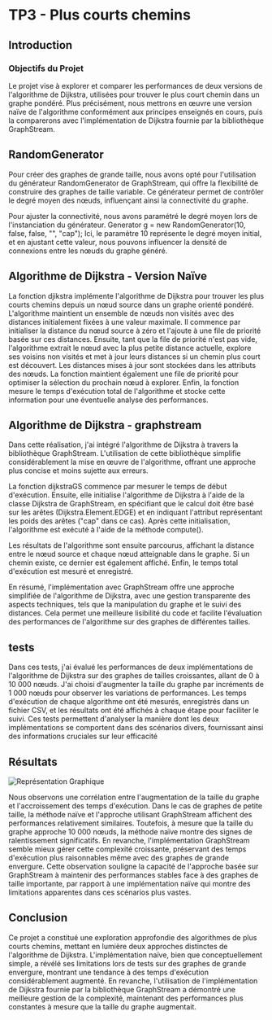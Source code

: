 # TP3 - Plus courts chemins
## Introduction

### Objectifs du Projet
Le projet vise à explorer et comparer les
performances de deux versions de l'algorithme
de Dijkstra, utilisées pour trouver le plus 
court chemin dans un graphe pondéré. 
Plus précisément, nous mettrons en œuvre
une version naïve de l'algorithme conformément
aux principes enseignés en cours, puis la 
comparerons avec l'implémentation de Dijkstra
fournie par la bibliothèque GraphStream.

## RandomGenerator

Pour créer des graphes de grande taille, nous avons opté pour l'utilisation du générateur RandomGenerator de GraphStream, qui offre la flexibilité de construire des graphes de taille variable. Ce générateur permet de contrôler le degré moyen des nœuds, influençant ainsi la connectivité du graphe.

Pour ajuster la connectivité, nous avons paramétré le degré moyen lors de l'instanciation du générateur.
Generator g = new RandomGenerator(10, false, false, "", "cap");
Ici, le paramètre 10 représente le degré moyen initial, et en ajustant cette valeur, nous pouvons influencer la densité de connexions entre les nœuds du graphe généré.

## Algorithme de Dijkstra - Version Naïve   

La fonction djikstra implémente l'algorithme de Dijkstra pour trouver les plus courts chemins depuis un nœud source dans un graphe orienté pondéré. L'algorithme maintient
un ensemble de nœuds non visités avec des distances initialement fixées à une valeur maximale. Il commence par initialiser la distance du nœud source à zéro et l'ajoute à une
file de priorité basée sur ces distances. Ensuite, tant que la file de priorité n'est pas vide, l'algorithme extrait le nœud avec la plus petite distance actuelle, explore ses voisins non visités et met à jour leurs distances si un chemin plus court est découvert. Les distances mises à jour sont stockées dans les attributs des nœuds. La fonction maintient également une file de priorité pour optimiser la sélection du prochain nœud à explorer. Enfin, la fonction mesure le temps d'exécution total de l'algorithme et stocke cette information pour une éventuelle analyse des performances.

## Algorithme de Dijkstra - graphstream

Dans cette réalisation, j'ai intégré l'algorithme de Dijkstra à travers la bibliothèque GraphStream. L'utilisation de cette bibliothèque simplifie considérablement la mise en œuvre de l'algorithme, offrant une approche plus concise et moins sujette aux erreurs.

La fonction dijkstraGS commence par mesurer le temps de début d'exécution. Ensuite, elle initialise l'algorithme de Dijkstra à l'aide de la classe Dijkstra de GraphStream, en spécifiant que le calcul doit être basé sur les arêtes (Dijkstra.Element.EDGE) et en indiquant l'attribut représentant les poids des arêtes ("cap" dans ce cas). Après cette initialisation, l'algorithme est exécuté à l'aide de la méthode compute().

Les résultats de l'algorithme sont ensuite parcourus, affichant la distance entre le nœud source et chaque nœud atteignable dans le graphe. Si un chemin existe, ce dernier est également affiché. Enfin, le temps total d'exécution est mesuré et enregistré.

En résumé, l'implémentation avec GraphStream offre une approche simplifiée de l'algorithme de Dijkstra, avec une gestion transparente des aspects techniques, tels que la manipulation du graphe et le suivi des distances. Cela permet une meilleure lisibilité du code et facilite l'évaluation des performances de l'algorithme sur des graphes de différentes tailles.

## tests

Dans ces tests, j'ai évalué les performances de deux implémentations de l'algorithme de Dijkstra sur des graphes de tailles croissantes, allant de 0 à 10 000 nœuds. J'ai choisi d'augmenter la taille du graphe par incréments de 1 000 nœuds pour observer les variations de performances. Les temps d'exécution de chaque algorithme ont été mesurés, enregistrés dans un fichier CSV, et les résultats ont été affichés à chaque étape pour faciliter le suivi. Ces tests permettent d'analyser la manière dont les deux implémentations se comportent dans des scénarios divers, fournissant ainsi des informations cruciales sur leur efficacité

## Résultats
![Représentation Graphique](https://www-apps.univ-lehavre.fr/forge/oo233373/tp3-plus-courts-chemins/-/blob/main/img.png)


Nous observons une corrélation entre l'augmentation de la taille du graphe et l'accroissement des temps d'exécution. Dans le cas de graphes de petite taille, la méthode naïve et l'approche utilisant GraphStream affichent des performances relativement similaires. Toutefois, à mesure que la taille du graphe approche 10 000 nœuds, la méthode naïve montre des signes de ralentissement significatifs. En revanche, l'implémentation GraphStream semble mieux gérer cette complexité croissante, préservant des temps d'exécution plus raisonnables même avec des graphes de grande envergure. Cette observation souligne la capacité de l'approche basée sur GraphStream à maintenir des performances stables face à des graphes de taille importante, par rapport à une implémentation naïve qui montre des limitations apparentes dans ces scénarios plus vastes.

## Conclusion

Ce projet a constitué une exploration approfondie des algorithmes de plus courts chemins, mettant en lumière deux approches distinctes de l'algorithme de Dijkstra. L'implémentation naïve, bien que conceptuellement simple, a révélé ses limitations lors de tests sur des graphes de grande envergure, montrant une tendance à des temps d'exécution considérablement augmenté. En revanche, l'utilisation de l'implémentation de Dijkstra fournie par la bibliothèque GraphStream a démontré une meilleure gestion de la complexité, maintenant des performances plus constantes à mesure que la taille du graphe augmentait.


